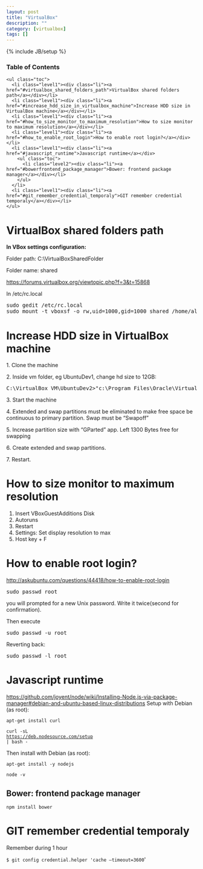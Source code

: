 ```yaml
---
layout: post
title: "VirtualBox"
description: ""
category: [virtualbox]
tags: []
---
```

{% include JB/setup %}
<!-- TOC START -->
<div id="dw__toc">
  <h3 class="toggle">Table of Contents</h3>
  <div>

    <ul class="toc">
      <li class="level1"><div class="li"><a href="#virtualbox_shared_folders_path">VirtualBox shared folders path</a></div></li>
      <li class="level1"><div class="li"><a href="#increase_hdd_size_in_virtualbox_machine">Increase HDD size in VirtualBox machine</a></div></li>
      <li class="level1"><div class="li"><a href="#how_to_size_monitor_to_maximum_resolution">How to size monitor to maximum resolution</a></div></li>
      <li class="level1"><div class="li"><a href="#how_to_enable_root_login">How to enable root login?</a></div></li>
      <li class="level1"><div class="li"><a href="#javascript_runtime">Javascript runtime</a></div>
        <ul class="toc">
          <li class="level2"><div class="li"><a href="#bowerfrontend_package_manager">Bower: frontend package manager</a></div></li>
        </ul>
      </li>
      <li class="level1"><div class="li"><a href="#git_remember_credential_temporaly">GIT remember credential temporaly</a></div></li>
    </ul>
  </div>
</div>
<!-- TOC END -->

<h1 class="sectionedit1" id="virtualbox_shared_folders_path">VirtualBox shared folders path</h1>
<div class="level1">

<p>
<strong>In VBox settings configuration:</strong><br/>

Folder path: C:\VirtualBoxSharedFolder<br/>

Folder name: shared<br/>

</p>

<p>
<a href="https://forums.virtualbox.org/viewtopic.php?f=3&amp;t=15868" class="urlextern" title="https://forums.virtualbox.org/viewtopic.php?f=3&amp;t=15868"  rel="nofollow">https://forums.virtualbox.org/viewtopic.php?f=3&amp;t=15868</a><br/>

</p>

<p>
In /etc/rc.local
</p>
<pre class="code">sudo gedit /etc/rc.local
sudo mount -t vboxsf -o rw,uid=1000,gid=1000 shared /home/alfredo/projects</pre>

</div>

<h1 class="sectionedit2" id="increase_hdd_size_in_virtualbox_machine">Increase HDD size in VirtualBox machine</h1>
<div class="level1">

<p>
1. Clone the machine
</p>

<p>
2. Inside vm folder, eg UbuntuDev1, change hd size to 12GB:
</p>
<pre class="code">C:\VirtualBox VM\UbuntuDev2&gt;&quot;c:\Program Files\Oracle\VirtualBox\vboxmanage.exe&quot; modifyhd &quot;UbuntuDev2-disk1.vdi&quot; --resize 12288</pre>

<p>
3. Start the machine
</p>

<p>
4. Extended and swap partitions must be eliminated to make free space be continuous to primary partition. Swap must be “Swapoff”
</p>

<p>
5. Increase partition size with “GParted” app. Left 1300 Bytes free for swapping
</p>

<p>
6. Create extended and swap partitions.
</p>

<p>
7. Restart.
</p>

</div>

<h1 class="sectionedit3" id="how_to_size_monitor_to_maximum_resolution">How to size monitor to maximum resolution</h1>
<div class="level1">
<ol>
<li class="level1"><div class="li"> Insert VBoxGuestAdditions Disk</div>
</li>
<li class="level1"><div class="li"> Autoruns </div>
</li>
<li class="level1"><div class="li"> Restart</div>
</li>
<li class="level1"><div class="li"> Settings: Set display resolution to max</div>
</li>
<li class="level1"><div class="li"> Host key + F</div>
</li>
</ol>

</div>

<h1 class="sectionedit4" id="how_to_enable_root_login">How to enable root login?</h1>
<div class="level1">

<p>
<a href="http://askubuntu.com/questions/44418/how-to-enable-root-login" class="urlextern" title="http://askubuntu.com/questions/44418/how-to-enable-root-login"  rel="nofollow">http://askubuntu.com/questions/44418/how-to-enable-root-login</a><br/>

</p>
<pre class="code">sudo passwd root</pre>

<p>
you will prompted for a new Unix password. Write it twice(second for confirmation).
</p>

<p>
Then execute
</p>
<pre class="code">sudo passwd -u root </pre>

<p>
Reverting back:<br/>

</p>
<pre class="code">sudo passwd -l root</pre>

</div>

<h1 class="sectionedit5" id="javascript_runtime">Javascript runtime</h1>
<div class="level1">

<p>
<a href="https://github.com/joyent/node/wiki/Installing-Node.js-via-package-manager#debian-and-ubuntu-based-linux-distributions" class="urlextern" title="https://github.com/joyent/node/wiki/Installing-Node.js-via-package-manager#debian-and-ubuntu-based-linux-distributions"  rel="nofollow">https://github.com/joyent/node/wiki/Installing-Node.js-via-package-manager#debian-and-ubuntu-based-linux-distributions</a>
Setup with Debian (as root):
</p>

<p>
<code>apt-get install curl</code><br/>

<code>curl -sL <a href="https://deb.nodesource.com/setup" class="urlextern" title="https://deb.nodesource.com/setup"  rel="nofollow">https://deb.nodesource.com/setup</a> | bash -</code><br/>

</p>

<p>
Then install with Debian (as root):<br/>

</p>

<p>
<code>apt-get install -y nodejs</code><br/>

</p>

<p>
<code>node -v</code>
</p>

</div>

<h2 class="sectionedit6" id="bowerfrontend_package_manager">Bower: frontend package manager</h2>
<div class="level2">

<p>
<code>npm install bower</code><br/>

</p>

</div>

<h1 class="sectionedit7" id="git_remember_credential_temporaly">GIT remember credential temporaly</h1>
<div class="level1">

<p>
Remember during 1 hour<br/>

<code>$ git config credential.helper &#039;cache –timeout=3600</code>&#039;
</p>

</div>